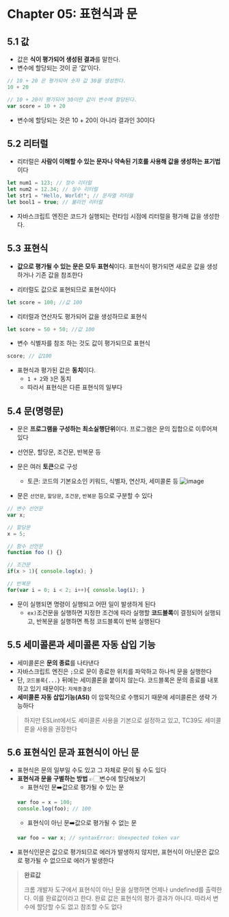 # Chapter 05: 표현식과 문

## 5.1 값
+ 값은 **식이 평가되어 생성된 결과**를 말한다.
+ 변수에 할당되는 것이 곧 ‘값’이다.
``` javascript
// 10 + 20 은 평가되어 숫자 값 30을 생성한다.
10 + 20

// 10 + 20이 평가되어 30이란 값이 변수에 할당된다.
var score = 10 + 20
```
+ 변수에 할당되는 것은 10 + 20이 아니라 결과인 30이다



## 5.2 리터럴
+ 리터럴은 **사람이 이해할 수 있는 문자나 약속된 기호를 사용해 값을 생성하는 표기법**이다
``` javascript
let num1 = 123; // 정수 리터럴
let num2 = 12.34; // 실수 리터럴
let str1 = "Hello, World!"; // 문자열 리터럴
let bool1 = true; // 불리언 리터럴
```
+ 자바스크립트 엔진은 코드가 실행되는 런타임 시점에 리터럴을 평가해 값을 생성한다.



## 5.3 표현식
+ **값으로 평가될 수 있는 문은 모두 표현식**이다. 표현식이 평가되면 새로운 값을 생성하거나 기존 값을 참조한다

+ 리터럴도 값으로 표현되므로 표현식이다
``` javascript
let score = 100; //값 100
```
+ 리터럴과 연산자도 평가되어 값을 생성하므로 표현식
``` javascript
let score = 50 + 50; //값 100
```
+ 변수 식별자를 참조 하는 것도 값이 평가되므로 표현식<br/>
``` javascript
score; // 값100
```
+ 표현식과 평가된 값은 **동치**이다.
  - `1 + 2`와 `3`은 동치
  - 따라서 표현식은 다른 표현식의 일부다


## 5.4 문(명령문)
+ 문은 **프로그램을 구성하는 최소실행단위**이다. 프로그램은 문의 집합으로 이루어져있다
+ 선언문, 할당문, 조건문, 반복문 등
+ 문은 여러 **토큰**으로 구성
  - 토큰: 코드의 기본요소인 키워드, 식별자, 연산자, 세미콜론 등
![image](https://github.com/prgrms-web-devcourse/FEDC5_JavaScript_deep_dive_study/assets/129164551/ab42c87a-7037-4b89-ad76-68aaf311a309)

+ 문은 `선언문`, `할당문`, `조건문`, `반복문` 등으로 구분할 수 있다
``` javascript
// 변수 선언문
var x;

// 할당문
x = 5;

// 함수 선언문
function foo () {}

// 조건문
if(x > 1){ console.log(x); }

// 반복문
for(var i = 0; i < 2; i++){ console.log(i); }
```
+ 문이 실행되면 명령이 실행되고 어떤 일이 발생하게 된다
  -  `ex)`조건문을 실행하면 지정한 조건에 따라 실행할 **코드블록**이 결정되어 실행되고, 반복문을 실행하면 특정 코드블록이 반복 실행된다



## 5.5 세미콜론과 세미콜론 자동 삽입 기능
+ 세미콜론은 **문의 종료**를 나타낸다
+ 자바스크립트 엔진은 `;`으로 문이 종료한 위치를 파악하고 하나씩 문을 실행한다
+ 단, `코드블록{...}` 뒤에는 세미콜론을 붙이지 않는다. 코드블록은 문의 종료를 내포하고 있기 때문이다: `자체종결성`
+ **세미콜론 자동 삽입기능(ASI)** 이 암묵적으로 수행되기 때문에 세미콜론은 생략 가능하다
> 하지만 ESLint에서도 세미콜론 사용을 기본으로 설정하고 있고, TC39도 세미콜론을 사용을 권장한다


## 5.6 표현식인 문과 표현식이 아닌 문
+ 표현식은 문의 일부일 수도 있고 그 자체로 문이 될 수도 있다
+ **표현식과 문을 구별하는 방법** 👉🏻변수에 할당해보기
  - 표현식인 문➡️값으로 평가될 수 있는 문
  ``` javascript
  var foo = x = 100;
  console.log(foo); // 100
  ```
  - 표현식이 아닌 문➡️값으로 평가될 수 없는 문
  ``` javascript
  var foo = var x; // syntaxError: Unexpected token var
  ```
+ 표현식인문은 값으로 평가되므로 에러가 발생하지 않지만, 표현식이 아닌문은 값으로 평가될 수 없으므로 에러가 발생한다
> **완료값**
>
> 크롬 개발자 도구에서 표현식이 아닌 문을 실행하면 언제나 undefined를 출력한다. 이를 완료값이라고 한다. 완료 값은 표현식의 평가 결과가 아니다. 따라서 변수에 할당할 수도 없고 참조할 수도 없다
